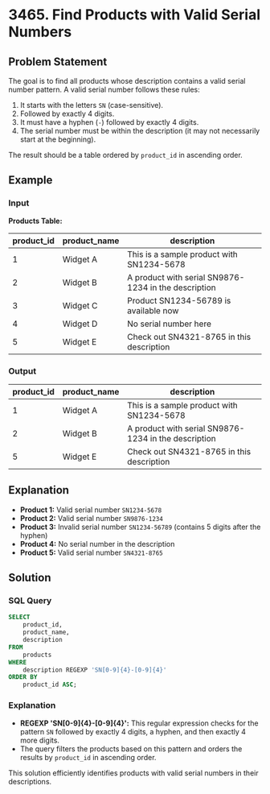 # 3465. Find Products with Valid Serial Numbers

## Problem Statement

The goal is to find all products whose description contains a valid serial number pattern. A valid serial number follows these rules:

1. It starts with the letters `SN` (case-sensitive).
2. Followed by exactly 4 digits.
3. It must have a hyphen (`-`) followed by exactly 4 digits.
4. The serial number must be within the description (it may not necessarily start at the beginning).

The result should be a table ordered by `product_id` in ascending order.

## Example

### Input

**Products Table:**

| product_id | product_name | description                                          |
|------------|--------------|------------------------------------------------------|
| 1          | Widget A     | This is a sample product with SN1234-5678            |
| 2          | Widget B     | A product with serial SN9876-1234 in the description |
| 3          | Widget C     | Product SN1234-56789 is available now                |
| 4          | Widget D     | No serial number here                                |
| 5          | Widget E     | Check out SN4321-8765 in this description            |

### Output

| product_id | product_name | description                                          |
|------------|--------------|------------------------------------------------------|
| 1          | Widget A     | This is a sample product with SN1234-5678            |
| 2          | Widget B     | A product with serial SN9876-1234 in the description |
| 5          | Widget E     | Check out SN4321-8765 in this description            |

## Explanation

- **Product 1:** Valid serial number `SN1234-5678`
- **Product 2:** Valid serial number `SN9876-1234`
- **Product 3:** Invalid serial number `SN1234-56789` (contains 5 digits after the hyphen)
- **Product 4:** No serial number in the description
- **Product 5:** Valid serial number `SN4321-8765`

## Solution

### SQL Query

```sql
SELECT
    product_id,
    product_name,
    description
FROM
    products
WHERE
    description REGEXP 'SN[0-9]{4}-[0-9]{4}'
ORDER BY
    product_id ASC;
```

### Explanation

- **REGEXP 'SN[0-9]{4}-[0-9]{4}':** This regular expression checks for the pattern `SN` followed by exactly 4 digits, a hyphen, and then exactly 4 more digits.
- The query filters the products based on this pattern and orders the results by `product_id` in ascending order.

This solution efficiently identifies products with valid serial numbers in their descriptions.
